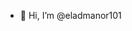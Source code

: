 - 👋 Hi, I’m @eladmanor101

<!---
eladmanor101/eladmanor101 is a ✨ special ✨ repository because its `README.md` (this file) appears on your GitHub profile.
You can click the Preview link to take a look at your changes.
--->
